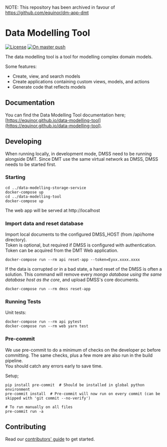 NOTE: This repository has been archived in favour of  https://github.com/equinor/dm-app-dmt

# Data Modelling Tool
[![License][license-badge]][license]
[![On master push][on-master-push-branch-badge]][on-master-push-branch-action]

The data modelling tool is a tool for modelling complex domain models.

Some features:

* Create, view, and search models
* Create applications containing custom views, models, and actions
* Generate code that reflects models

## Documentation

You can find the Data Modelling Tool documentation here; [https://equinor.github.io/data-modelling-tool](https://equinor.github.io/data-modelling-tool).

## Developing
 
When running locally, in development mode, DMSS need to be running alongside DMT. Since DMT use the same virtual network as DMSS, DMSS needs to be started first.

### Starting

```shell
cd ../data-modelling-storage-service
docker-compose up
cd ../data-modelling-tool
docker-compose up
```

The web app will be served at http://localhost

### Import data and reset database

Import local documents to the configured DMSS_HOST (from /api/home directory).  
Token is optional, but required if DMSS is configured with authentication.  
Token can be acquired from the DMT Web application.

```shell
docker-compose run --rm api reset-app --token=Eyxx.xxxx.xxxx
```

If the data is corrupted or in a bad state, a hard reset of the DMSS is often a solution.
This command will remove every _mongo database using the same database host as the core_, and upload DMSS's core documents.

```shell
docker-compose run --rm dmss reset-app
```

### Running Tests

Unit tests:

`docker-compose run --rm api pytest`  
`docker-compose run --rm web yarn test`

### Pre-commit

We use pre-commit to do a minimum of checks on the developer pc before committing. The same checks, plus a few more are
also run in the build pipeline.  
You should catch any errors early to save time.

Setup;

```shell
pip install pre-commit  # Should be installed in global python environment
pre-commit install  # Pre-commit will now run on every commit (can be skipped with 'git commit --no-verify')

# To run manually on all files
pre-commit run -a 
```

## Contributing 

Read our [contributors' guide](https://https://equinor.github.io/data-modelling-tool/contribute-guide.html) to get started.

[license-badge]: https://img.shields.io/badge/License-MIT-yellow.svg
[license]: https://github.com/equinor/data-modelling-tool/blob/master/LICENSE
[releases]: https://github.com/equinor/data-modelling-tool/releases
[on-master-push-branch-badge]: https://github.com/equinor/data-modelling-tool/actions/workflows/on-master-push.yaml/badge.svg
[on-master-push-branch-action]: https://github.com/equinor/data-modelling-tool/actions/workflows/on-master-push.yaml

